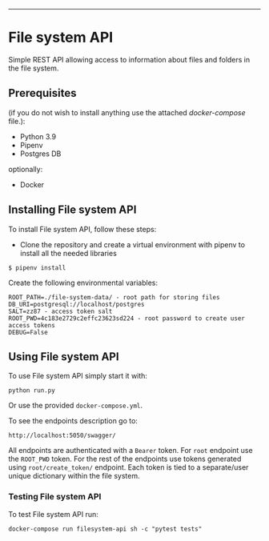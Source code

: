 --------------------
# File system  API
Simple REST API allowing access to information about files and folders in the file system. 
## Prerequisites
(if you do not wish to install anything use the attached *docker-compose* file.):
* Python 3.9
* Pipenv
* Postgres DB

optionally: 
* Docker

## Installing File system API

To install File system API, follow these steps:
* Clone the repository and create a virtual environment with pipenv to install all the needed libraries
```
$ pipenv install
```
Create the following environmental variables:
```
ROOT_PATH=./file-system-data/ - root path for storing files
DB_URI=postgresql://localhost/postgres
SALT=zz87 - access token salt
ROOT_PWD=4c183e2729c2effc23623sd224 - root password to create user access tokens
DEBUG=False
```

## Using File system API

To use File system API simply start it with:
```
python run.py 
```
Or use the provided `docker-compose.yml`. 

To see the endpoints description go to:
```
http://localhost:5050/swagger/
```

All endpoints are authenticated with a `Bearer` token. For `root` endpoint use the `ROOT_PWD` token.
For the rest of the endpoints use tokens generated using `root/create_token/` endpoint. Each token is tied 
to a separate/user unique dictionary within the file system. 

### Testing File system API

To test File system API run:
```
docker-compose run filesystem-api sh -c "pytest tests"
```
